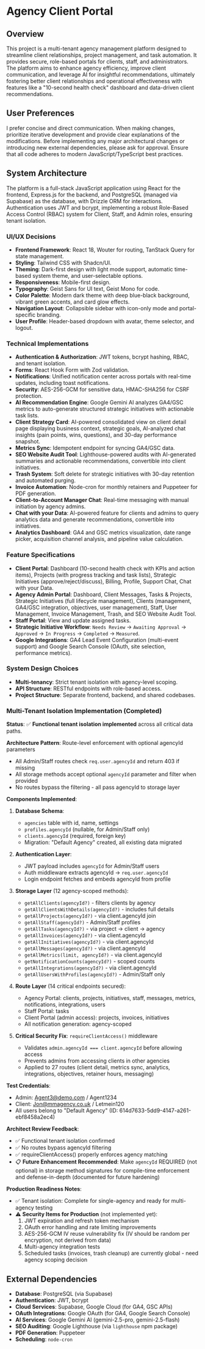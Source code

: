 # Agency Client Portal

## Overview
This project is a multi-tenant agency management platform designed to streamline client relationships, project management, and task automation. It provides secure, role-based portals for clients, staff, and administrators. The platform aims to enhance agency efficiency, improve client communication, and leverage AI for insightful recommendations, ultimately fostering better client relationships and operational effectiveness with features like a "10-second health check" dashboard and data-driven client recommendations.

## User Preferences
I prefer concise and direct communication. When making changes, prioritize iterative development and provide clear explanations of the modifications. Before implementing any major architectural changes or introducing new external dependencies, please ask for approval. Ensure that all code adheres to modern JavaScript/TypeScript best practices.

## System Architecture
The platform is a full-stack JavaScript application using React for the frontend, Express.js for the backend, and PostgreSQL (managed via Supabase) as the database, with Drizzle ORM for interactions. Authentication uses JWT and bcrypt, implementing a robust Role-Based Access Control (RBAC) system for Client, Staff, and Admin roles, ensuring tenant isolation.

### UI/UX Decisions
- **Frontend Framework**: React 18, Wouter for routing, TanStack Query for state management.
- **Styling**: Tailwind CSS with Shadcn/UI.
- **Theming**: Dark-first design with light mode support, automatic time-based system theme, and user-selectable options.
- **Responsiveness**: Mobile-first design.
- **Typography**: Geist Sans for UI text, Geist Mono for code.
- **Color Palette**: Modern dark theme with deep blue-black background, vibrant green accents, and card glow effects.
- **Navigation Layout**: Collapsible sidebar with icon-only mode and portal-specific branding.
- **User Profile**: Header-based dropdown with avatar, theme selector, and logout.

### Technical Implementations
- **Authentication & Authorization**: JWT tokens, bcrypt hashing, RBAC, and tenant isolation.
- **Forms**: React Hook Form with Zod validation.
- **Notifications**: Unified notification center across portals with real-time updates, including toast notifications.
- **Security**: AES-256-GCM for sensitive data, HMAC-SHA256 for CSRF protection.
- **AI Recommendation Engine**: Google Gemini AI analyzes GA4/GSC metrics to auto-generate structured strategic initiatives with actionable task lists.
- **Client Strategy Card**: AI-powered consolidated view on client detail page displaying business context, strategic goals, AI-analyzed chat insights (pain points, wins, questions), and 30-day performance snapshot.
- **Metrics Sync**: Idempotent endpoint for syncing GA4/GSC data.
- **SEO Website Audit Tool**: Lighthouse-powered audits with AI-generated summaries and actionable recommendations, convertible into client initiatives.
- **Trash System**: Soft delete for strategic initiatives with 30-day retention and automated purging.
- **Invoice Automation**: Node-cron for monthly retainers and Puppeteer for PDF generation.
- **Client-to-Account Manager Chat**: Real-time messaging with manual initiation by agency admins.
- **Chat with your Data**: AI-powered feature for clients and admins to query analytics data and generate recommendations, convertible into initiatives.
- **Analytics Dashboard**: GA4 and GSC metrics visualization, date range picker, acquisition channel analysis, and pipeline value calculation.

### Feature Specifications
- **Client Portal**: Dashboard (10-second health check with KPIs and action items), Projects (with progress tracking and task lists), Strategic Initiatives (approve/reject/discuss), Billing, Profile, Support Chat, Chat with your Data.
- **Agency Admin Portal**: Dashboard, Client Messages, Tasks & Projects, Strategic Initiatives (full lifecycle management), Clients (management, GA4/GSC integration, objectives, user management), Staff, User Management, Invoice Management, Trash, and SEO Website Audit Tool.
- **Staff Portal**: View and update assigned tasks.
- **Strategic Initiative Workflow**: `Needs Review` → `Awaiting Approval` → `Approved` → `In Progress` → `Completed` → `Measured`.
- **Google Integrations**: GA4 Lead Event Configuration (multi-event support) and Google Search Console (OAuth, site selection, performance metrics).

### System Design Choices
- **Multi-tenancy**: Strict tenant isolation with agency-level scoping.
- **API Structure**: RESTful endpoints with role-based access.
- **Project Structure**: Separate frontend, backend, and shared codebases.

### Multi-Tenant Isolation Implementation (Completed)

**Status**: ✅ **Functional tenant isolation implemented** across all critical data paths.

**Architecture Pattern**: Route-level enforcement with optional agencyId parameters
- All Admin/Staff routes check `req.user.agencyId` and return 403 if missing
- All storage methods accept optional `agencyId` parameter and filter when provided
- No routes bypass the filtering - all pass agencyId to storage layer

**Components Implemented**:
1. **Database Schema**:
   - `agencies` table with id, name, settings
   - `profiles.agencyId` (nullable, for Admin/Staff only)
   - `clients.agencyId` (required, foreign key)
   - Migration: "Default Agency" created, all existing data migrated

2. **Authentication Layer**:
   - JWT payload includes `agencyId` for Admin/Staff users
   - Auth middleware extracts agencyId → `req.user.agencyId`
   - Login endpoint fetches and embeds agencyId from profile

3. **Storage Layer** (12 agency-scoped methods):
   - `getAllClients(agencyId?)` - filters clients by agency
   - `getAllClientsWithDetails(agencyId?)` - includes full details
   - `getAllProjects(agencyId?)` - via client.agencyId join
   - `getAllStaff(agencyId?)` - Admin/Staff profiles
   - `getAllTasks(agencyId?)` - via project → client → agency
   - `getAllInvoices(agencyId?)` - via client.agencyId
   - `getAllInitiatives(agencyId?)` - via client.agencyId
   - `getAllMessages(agencyId?)` - via client.agencyId
   - `getAllMetrics(limit, agencyId?)` - via client.agencyId
   - `getNotificationCounts(agencyId?)` - scoped counts
   - `getAllIntegrations(agencyId?)` - via client.agencyId
   - `getAllUsersWithProfiles(agencyId?)` - Admin/Staff only

4. **Route Layer** (14 critical endpoints secured):
   - Agency Portal: clients, projects, initiatives, staff, messages, metrics, notifications, integrations, users
   - Staff Portal: tasks
   - Client Portal (admin access): projects, invoices, initiatives
   - All notification generation: agency-scoped

5. **Critical Security Fix**: `requireClientAccess()` middleware
   - Validates `admin.agencyId === client.agencyId` before allowing access
   - Prevents admins from accessing clients in other agencies
   - Applied to 27 routes (client detail, metrics sync, analytics, integrations, objectives, retainer hours, messaging)

**Test Credentials**:
- Admin: Agent3@demo.com / Agent1234
- Client: Jon@mmagency.co.uk / Letmein120
- All users belong to "Default Agency" (ID: 614d7633-5dd9-4147-a261-ebf8458a2ec4)

**Architect Review Feedback**:
- ✅ Functional tenant isolation confirmed
- ✅ No routes bypass agencyId filtering
- ✅ requireClientAccess() properly enforces agency matching
- 📋 **Future Enhancement Recommended**: Make `agencyId` REQUIRED (not optional) in storage method signatures for compile-time enforcement and defense-in-depth (documented for future hardening)

**Production Readiness Notes**:
- ✅ Tenant isolation: Complete for single-agency and ready for multi-agency testing
- ⚠️ **Security Items for Production** (not implemented yet):
  1. JWT expiration and refresh token mechanism
  2. OAuth error handling and rate limiting improvements
  3. AES-256-GCM IV reuse vulnerability fix (IV should be random per encryption, not derived from data)
  4. Multi-agency integration tests
  5. Scheduled tasks (invoices, trash cleanup) are currently global - need agency scoping decision

## External Dependencies
- **Database**: PostgreSQL (via Supabase)
- **Authentication**: JWT, bcrypt
- **Cloud Services**: Supabase, Google Cloud (for GA4, GSC APIs)
- **OAuth Integrations**: Google OAuth (for GA4, Google Search Console)
- **AI Services**: Google Gemini AI (gemini-2.5-pro, gemini-2.5-flash)
- **SEO Auditing**: Google Lighthouse (via `lighthouse` npm package)
- **PDF Generation**: Puppeteer
- **Scheduling**: `node-cron`